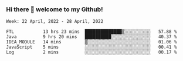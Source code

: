 ### Hi there 👋 welcome to my Github! 

<!--START_SECTION:waka-->
```text
Week: 22 April, 2022 - 28 April, 2022

FTL           13 hrs 23 mins  ██████████████▒░░░░░░░░░░   57.88 % 
Java          9 hrs 20 mins   ██████████░░░░░░░░░░░░░░░   40.37 % 
IDEA_MODULE   14 mins         ▒░░░░░░░░░░░░░░░░░░░░░░░░   01.06 % 
JavaScript    5 mins          ░░░░░░░░░░░░░░░░░░░░░░░░░   00.41 % 
Log           2 mins          ░░░░░░░░░░░░░░░░░░░░░░░░░   00.17 % 
```
<!--END_SECTION:waka-->
